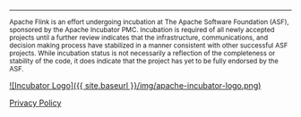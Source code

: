 <hr class="divider">

<small>Apache Flink is an effort undergoing incubation at The Apache Software
Foundation (ASF), sponsored by the Apache Incubator PMC. Incubation is
required of all newly accepted projects until a further review indicates that
the infrastructure, communications, and decision making process have
stabilized in a manner consistent with other successful ASF projects. While
incubation status is not necessarily a reflection of the completeness or
stability of the code, it does indicate that the project has yet to be fully
endorsed by the ASF.</small>

<a href="http://incubator.apache.org/">![Incubator Logo]({{ site.baseurl }}/img/apache-incubator-logo.png)</a>

<p class="text-center"><a href="{{ site.baseurl }}/privacy-policy.html">Privacy Policy<a></p>